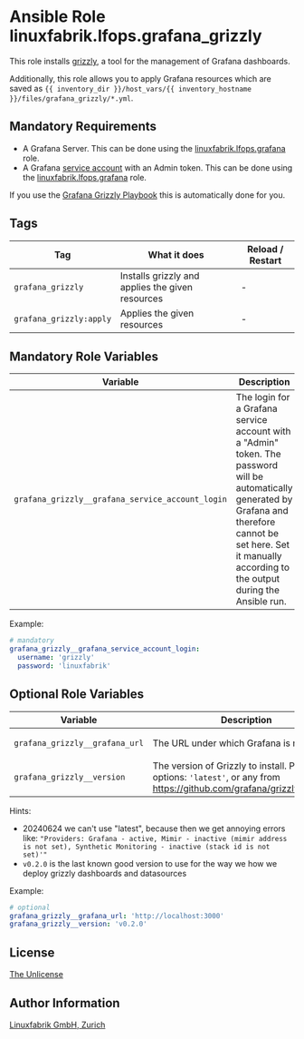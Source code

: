# Ansible Role linuxfabrik.lfops.grafana_grizzly

This role installs [grizzly](https://grafana.github.io/grizzly/), a tool for the management of Grafana dashboards.

Additionally, this role allows you to apply Grafana resources which are saved as `{{ inventory_dir }}/host_vars/{{ inventory_hostname }}/files/grafana_grizzly/*.yml`.


## Mandatory Requirements

* A Grafana Server. This can be done using the [linuxfabrik.lfops.grafana](https://github.com/linuxfabrik/lfops/tree/main/roles/grafana) role.
* A Grafana [service account](https://grafana.com/docs/grafana/latest/administration/service-accounts/) with an Admin token. This can be done using the [linuxfabrik.lfops.grafana](https://github.com/linuxfabrik/lfops/tree/main/roles/grafana) role.

If you use the [Grafana Grizzly Playbook](https://github.com/Linuxfabrik/lfops/blob/main/playbooks/grafana_grizzly.yml) this is automatically done for you.


## Tags

| Tag                     | What it does                                     | Reload / Restart |
| ---                     | ------------                                     | ---------------- |
| `grafana_grizzly`       | Installs grizzly and applies the given resources | - |
| `grafana_grizzly:apply` | Applies the given resources                      | - |


## Mandatory Role Variables

| Variable | Description |
| -------- | ----------- |
| `grafana_grizzly__grafana_service_account_login` | The login for a Grafana service account with a "Admin" token. The password will be automatically generated by Grafana and therefore cannot be set here. Set it manually according to the output during the Ansible run. |

Example:
```yaml
# mandatory
grafana_grizzly__grafana_service_account_login:
  username: 'grizzly'
  password: 'linuxfabrik'
```


## Optional Role Variables

| Variable | Description | Default Value |
| -------- | ----------- | ------------- |
| `grafana_grizzly__grafana_url` | The URL under which Grafana is reachable | `'{{ grafana__root_url }}'` |
| `grafana_grizzly__version` | The version of Grizzly to install. Possible options: `'latest'`, or any from https://github.com/grafana/grizzly/releases. | `'v0.2.0'` |

Hints:

* 20240624 we can't use "latest", because then we get annoying errors like:
  `"Providers: Grafana - active, Mimir - inactive (mimir address is not set), Synthetic Monitoring - inactive (stack id is not set)'"`
* `v0.2.0` is the last known good version to use for the way we how we deploy grizzly dashboards and datasources

Example:
```yaml
# optional
grafana_grizzly__grafana_url: 'http://localhost:3000'
grafana_grizzly__version: 'v0.2.0'
```


## License

[The Unlicense](https://unlicense.org/)


## Author Information

[Linuxfabrik GmbH, Zurich](https://www.linuxfabrik.ch)
